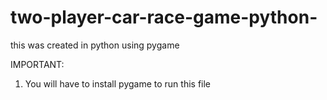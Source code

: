 # two-player-car-race-game-python-
this was created in python using pygame

IMPORTANT:

1. You will have to install pygame to run this file 
